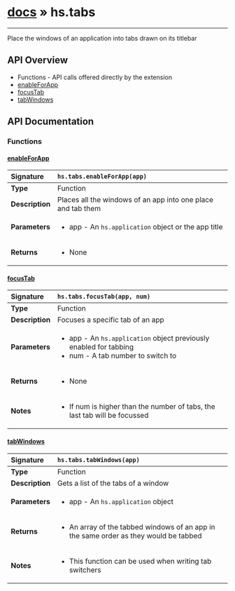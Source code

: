 # [docs](index.md) » hs.tabs
---

Place the windows of an application into tabs drawn on its titlebar

## API Overview
* Functions - API calls offered directly by the extension
 * [enableForApp](#enableforapp)
 * [focusTab](#focustab)
 * [tabWindows](#tabwindows)

## API Documentation

### Functions

#### [enableForApp](#enableforapp)
| <span style="float: left;">**Signature**</span> | <span style="float: left;">`hs.tabs.enableForApp(app)` </span>                                                          |
| -----------------------------------------------------|---------------------------------------------------------------------------------------------------------|
| **Type**                                             | Function |
| **Description**                                      | Places all the windows of an app into one place and tab them |
| **Parameters**                                       | <ul><li>app - An <code>hs.application</code> object or the app title</li></ul> |
| **Returns**                                          | <ul><li>None</li></ul> |

#### [focusTab](#focustab)
| <span style="float: left;">**Signature**</span> | <span style="float: left;">`hs.tabs.focusTab(app, num)` </span>                                                          |
| -----------------------------------------------------|---------------------------------------------------------------------------------------------------------|
| **Type**                                             | Function |
| **Description**                                      | Focuses a specific tab of an app |
| **Parameters**                                       | <ul><li>app - An <code>hs.application</code> object previously enabled for tabbing</li><li>num - A tab number to switch to</li></ul> |
| **Returns**                                          | <ul><li>None</li></ul> |
| **Notes**                                            | <ul><li>If num is higher than the number of tabs, the last tab will be focussed</li></ul> |

#### [tabWindows](#tabwindows)
| <span style="float: left;">**Signature**</span> | <span style="float: left;">`hs.tabs.tabWindows(app)` </span>                                                          |
| -----------------------------------------------------|---------------------------------------------------------------------------------------------------------|
| **Type**                                             | Function |
| **Description**                                      | Gets a list of the tabs of a window |
| **Parameters**                                       | <ul><li>app - An <code>hs.application</code> object</li></ul> |
| **Returns**                                          | <ul><li>An array of the tabbed windows of an app in the same order as they would be tabbed</li></ul> |
| **Notes**                                            | <ul><li>This function can be used when writing tab switchers</li></ul> |

